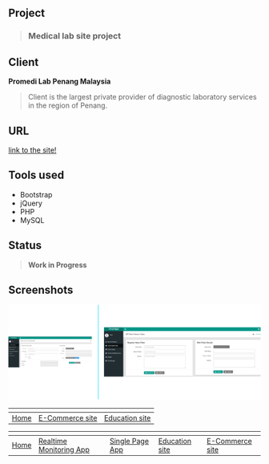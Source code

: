 ## Project
> ### Medical lab site project

## Client
**Promedi Lab Penang Malaysia**

> Client is the largest private provider of diagnostic laboratory services in the region of Penang.

## URL
[link to the site!](http://www.promedilab.com/App/NewClinic.html)

## Tools used
* Bootstrap
* jQuery
* PHP
* MySQL


## Status
> **Work in Progress**


## Screenshots
![](images/promedi1.png)

[]()  | []() | []()
------|------| ----- 
[Home](https://ajaymy.github.io/freelance-projects/) | [E-Commerce site](ecommerce) | [Education site](education)

[]()  | []() | []() | []() | []()
------|------| -----|------|----- 
[Home](https://ajaymy.github.io/freelance-projects/) | [Realtime Monitoring App](realtime) | [Single Page App](singlepage) | [Education site](education) | [E-Commerce site](ecommerce)

